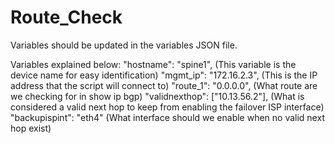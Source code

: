 # Route_Check

Variables should be updated in the variables JSON file.

Variables explained below:
        "hostname": "spine1",               (This variable is the device name for easy identification)
        "mgmt_ip": "172.16.2.3",            (This is the IP address that the script will connect to)
        "route_1": "0.0.0.0",               (What route are we checking for in show ip bgp)
        "validnexthop": ["10.13.56.2"],     (What is considered a valid next hop to keep from enabling the failover ISP interface)
        "backupispint": "eth4"              (What interface should we enable when no valid next hop exist)
